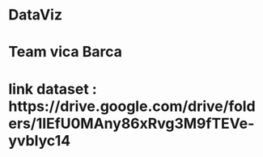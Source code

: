 # DataViz
<h1>Team vica Barca</h1>
<h1>link dataset : <a>https://drive.google.com/drive/folders/1IEfU0MAny86xRvg3M9fTEVe-yvbIyc14</a></h1>
